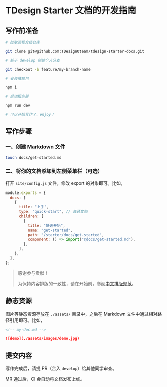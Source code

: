 # TDesign Starter 文档的开发指南

## 写作前准备

```sh
# 拉取远程文档仓库

git clone git@github.com:TDesignOteam/tdesign-starter-docs.git

# 基于 develop 创建个人分支

git checkout -b feature/my-branch-name

# 安装依赖包

npm i

# 启动服务器

npm run dev

# 可以开始写作了，enjoy！
```

## 写作步骤

### 一、创建 Markdown 文件

```sh
touch docs/get-started.md
```

### 二、将你的文档添加到左侧菜单栏（可选）

打开 `site/config.js` 文件，修改 export 的对象即可。比如，

```js
module.exports = {
  docs: [
    {
      title: "上手",
      type: "quick-start", // 普通文档
      children: [
        {
          title: "快速开始",
          name: "get-started",
          path: "/starter/docs/get-started",
          component: () => import("@docs/get-started.md"),
        },
      ],
    },
  ],
};
```

> 感谢参与贡献！
>
> 为保持内容排版的一致性，请在开始前，参阅[中文排版规范](https://github.com/sparanoid/chinese-copywriting-guidelines)。

## 静态资源

图片等静态资源存放在 `./assets/` 目录中，之后在 Markdown 文件中通过相对路径引用即可。比如，

```md
<!-- my-doc.md -->

![demo](./assets/images/demo.jpg)
```

## 提交内容

写作完成后，请提 PR（合入 `develop`）给其他同学审查。

MR 通过后，CI 会自动将文档发布上线。
